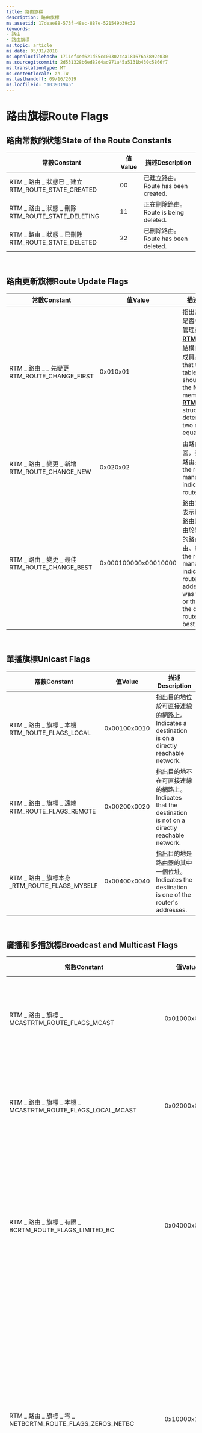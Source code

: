 ```yaml
---
title: 路由旗標
description: 路由旗標
ms.assetid: 17deae88-573f-48ec-887e-521549b39c32
keywords:
- 路由
- 路由旗標
ms.topic: article
ms.date: 05/31/2018
ms.openlocfilehash: 1711ef4ed621d55cc00302cca181676a3892c030
ms.sourcegitcommit: 2d531328b6ed82d4ad971a45a5131b430c5866f7
ms.translationtype: MT
ms.contentlocale: zh-TW
ms.lasthandoff: 09/16/2019
ms.locfileid: "103931945"
---
```

# <a name="route-flags"></a><span data-ttu-id="c7609-105">路由旗標</span><span class="sxs-lookup"><span data-stu-id="c7609-105">Route Flags</span></span>

## <a name="state-of-the-route-constants"></a><span data-ttu-id="c7609-106">路由常數的狀態</span><span class="sxs-lookup"><span data-stu-id="c7609-106">State of the Route Constants</span></span>



| <span data-ttu-id="c7609-107">常數</span><span class="sxs-lookup"><span data-stu-id="c7609-107">Constant</span></span>                    | <span data-ttu-id="c7609-108">值</span><span class="sxs-lookup"><span data-stu-id="c7609-108">Value</span></span> | <span data-ttu-id="c7609-109">描述</span><span class="sxs-lookup"><span data-stu-id="c7609-109">Description</span></span>             |
|-----------------------------|-------|-------------------------|
| <span data-ttu-id="c7609-110">RTM \_ 路由 \_ 狀態已 \_ 建立</span><span class="sxs-lookup"><span data-stu-id="c7609-110">RTM\_ROUTE\_STATE\_CREATED</span></span>  | <span data-ttu-id="c7609-111">0</span><span class="sxs-lookup"><span data-stu-id="c7609-111">0</span></span>     | <span data-ttu-id="c7609-112">已建立路由。</span><span class="sxs-lookup"><span data-stu-id="c7609-112">Route has been created.</span></span> |
| <span data-ttu-id="c7609-113">RTM \_ 路由 \_ 狀態 \_ 刪除</span><span class="sxs-lookup"><span data-stu-id="c7609-113">RTM\_ROUTE\_STATE\_DELETING</span></span> | <span data-ttu-id="c7609-114">1</span><span class="sxs-lookup"><span data-stu-id="c7609-114">1</span></span>     | <span data-ttu-id="c7609-115">正在刪除路由。</span><span class="sxs-lookup"><span data-stu-id="c7609-115">Route is being deleted.</span></span> |
| <span data-ttu-id="c7609-116">RTM \_ 路由 \_ 狀態 \_ 已刪除</span><span class="sxs-lookup"><span data-stu-id="c7609-116">RTM\_ROUTE\_STATE\_DELETED</span></span>  | <span data-ttu-id="c7609-117">2</span><span class="sxs-lookup"><span data-stu-id="c7609-117">2</span></span>     | <span data-ttu-id="c7609-118">已刪除路由。</span><span class="sxs-lookup"><span data-stu-id="c7609-118">Route has been deleted.</span></span> |



 

## <a name="route-update-flags"></a><span data-ttu-id="c7609-119">路由更新旗標</span><span class="sxs-lookup"><span data-stu-id="c7609-119">Route Update Flags</span></span>



| <span data-ttu-id="c7609-120">常數</span><span class="sxs-lookup"><span data-stu-id="c7609-120">Constant</span></span>                  | <span data-ttu-id="c7609-121">值</span><span class="sxs-lookup"><span data-stu-id="c7609-121">Value</span></span>      | <span data-ttu-id="c7609-122">描述</span><span class="sxs-lookup"><span data-stu-id="c7609-122">Description</span></span>                                                                                                                                                                                |
|---------------------------|------------|--------------------------------------------------------------------------------------------------------------------------------------------------------------------------------------------|
| <span data-ttu-id="c7609-123">RTM \_ 路由 \_ \_ 先變更</span><span class="sxs-lookup"><span data-stu-id="c7609-123">RTM\_ROUTE\_CHANGE\_FIRST</span></span> | <span data-ttu-id="c7609-124">0x01</span><span class="sxs-lookup"><span data-stu-id="c7609-124">0x01</span></span>       | <span data-ttu-id="c7609-125">指出當判斷兩個路由是否相等時，路由表管理員不應該檢查 [**RTM \_ 路由 \_ 資訊**](/windows/desktop/api/Rtmv2/ns-rtmv2-rtm_route_info)結構的 **Neighbour** 成員。</span><span class="sxs-lookup"><span data-stu-id="c7609-125">Indicates that the routing table manager should not check the **Neighbour** member of the [**RTM\_ROUTE\_INFO**](/windows/desktop/api/Rtmv2/ns-rtmv2-rtm_route_info) structure when determining when two routes are equal.</span></span> |
| <span data-ttu-id="c7609-126">RTM \_ 路由 \_ 變更 \_ 新增</span><span class="sxs-lookup"><span data-stu-id="c7609-126">RTM\_ROUTE\_CHANGE\_NEW</span></span>   | <span data-ttu-id="c7609-127">0x02</span><span class="sxs-lookup"><span data-stu-id="c7609-127">0x02</span></span>       | <span data-ttu-id="c7609-128">由路由表管理員傳回，表示已建立新的路由。</span><span class="sxs-lookup"><span data-stu-id="c7609-128">Returned by the routing table manager to indicate a new route was created.</span></span>                                                                                                                 |
| <span data-ttu-id="c7609-129">RTM \_ 路由 \_ 變更 \_ 最佳</span><span class="sxs-lookup"><span data-stu-id="c7609-129">RTM\_ROUTE\_CHANGE\_BEST</span></span>  | <span data-ttu-id="c7609-130">0x00010000</span><span class="sxs-lookup"><span data-stu-id="c7609-130">0x00010000</span></span> | <span data-ttu-id="c7609-131">路由表管理員傳回，表示已新增或更新的路由是最佳路由，或由於變更，而導致新的路由成為最佳路由。</span><span class="sxs-lookup"><span data-stu-id="c7609-131">Returned by the routing table manager to indicate that the route that was added or updated was the best route, or that because of the change, a new route became the best route.</span></span>           |



 

## <a name="unicast-flags"></a><span data-ttu-id="c7609-132">單播旗標</span><span class="sxs-lookup"><span data-stu-id="c7609-132">Unicast Flags</span></span>



| <span data-ttu-id="c7609-133">常數</span><span class="sxs-lookup"><span data-stu-id="c7609-133">Constant</span></span>                  | <span data-ttu-id="c7609-134">值</span><span class="sxs-lookup"><span data-stu-id="c7609-134">Value</span></span>  | <span data-ttu-id="c7609-135">描述</span><span class="sxs-lookup"><span data-stu-id="c7609-135">Description</span></span>                                                            |
|---------------------------|--------|------------------------------------------------------------------------|
| <span data-ttu-id="c7609-136">RTM \_ 路由 \_ 旗標 \_ 本機</span><span class="sxs-lookup"><span data-stu-id="c7609-136">RTM\_ROUTE\_FLAGS\_LOCAL</span></span>  | <span data-ttu-id="c7609-137">0x0010</span><span class="sxs-lookup"><span data-stu-id="c7609-137">0x0010</span></span> | <span data-ttu-id="c7609-138">指出目的地位於可直接連線的網路上。</span><span class="sxs-lookup"><span data-stu-id="c7609-138">Indicates a destination is on a directly reachable network.</span></span>            |
| <span data-ttu-id="c7609-139">RTM \_ 路由 \_ 旗標 \_ 遠端</span><span class="sxs-lookup"><span data-stu-id="c7609-139">RTM\_ROUTE\_FLAGS\_REMOTE</span></span> | <span data-ttu-id="c7609-140">0x0020</span><span class="sxs-lookup"><span data-stu-id="c7609-140">0x0020</span></span> | <span data-ttu-id="c7609-141">指出目的地不在可直接連線的網路上。</span><span class="sxs-lookup"><span data-stu-id="c7609-141">Indicates that the destination is not on a directly reachable network.</span></span> |
| <span data-ttu-id="c7609-142">RTM \_ 路由 \_ 旗標本身 \_</span><span class="sxs-lookup"><span data-stu-id="c7609-142">RTM\_ROUTE\_FLAGS\_MYSELF</span></span> | <span data-ttu-id="c7609-143">0x0040</span><span class="sxs-lookup"><span data-stu-id="c7609-143">0x0040</span></span> | <span data-ttu-id="c7609-144">指出目的地是路由器的其中一個位址。</span><span class="sxs-lookup"><span data-stu-id="c7609-144">Indicates the destination is one of the router's addresses.</span></span>            |



 

## <a name="broadcast-and-multicast-flags"></a><span data-ttu-id="c7609-145">廣播和多播旗標</span><span class="sxs-lookup"><span data-stu-id="c7609-145">Broadcast and Multicast Flags</span></span>



| <span data-ttu-id="c7609-146">常數</span><span class="sxs-lookup"><span data-stu-id="c7609-146">Constant</span></span>                           | <span data-ttu-id="c7609-147">值</span><span class="sxs-lookup"><span data-stu-id="c7609-147">Value</span></span>  | <span data-ttu-id="c7609-148">描述</span><span class="sxs-lookup"><span data-stu-id="c7609-148">Description</span></span>                                                                                                                                                                                                |
|------------------------------------|--------|------------------------------------------------------------------------------------------------------------------------------------------------------------------------------------------------------------|
| <span data-ttu-id="c7609-149">RTM \_ 路由 \_ 旗標 \_ MCAST</span><span class="sxs-lookup"><span data-stu-id="c7609-149">RTM\_ROUTE\_FLAGS\_MCAST</span></span>           | <span data-ttu-id="c7609-150">0x0100</span><span class="sxs-lookup"><span data-stu-id="c7609-150">0x0100</span></span> | <span data-ttu-id="c7609-151">指出此路由是指向多播位址的路由。</span><span class="sxs-lookup"><span data-stu-id="c7609-151">Indicates that this route is a route to a multicast address.</span></span>                                                                                                                                               |
| <span data-ttu-id="c7609-152">RTM \_ 路由 \_ 旗標 \_ 本機 \_ MCAST</span><span class="sxs-lookup"><span data-stu-id="c7609-152">RTM\_ROUTE\_FLAGS\_LOCAL\_MCAST</span></span>    | <span data-ttu-id="c7609-153">0x0200</span><span class="sxs-lookup"><span data-stu-id="c7609-153">0x0200</span></span> | <span data-ttu-id="c7609-154">指出此路由是指向本機多播位址的路由。</span><span class="sxs-lookup"><span data-stu-id="c7609-154">Indicates that this route is a route to a local multicast address.</span></span>                                                                                                                                         |
| <span data-ttu-id="c7609-155">RTM \_ 路由 \_ 旗標 \_ 有限 \_ BC</span><span class="sxs-lookup"><span data-stu-id="c7609-155">RTM\_ROUTE\_FLAGS\_LIMITED\_BC</span></span>     | <span data-ttu-id="c7609-156">0x0400</span><span class="sxs-lookup"><span data-stu-id="c7609-156">0x0400</span></span> | <span data-ttu-id="c7609-157">指出此路由是限制的廣播位址。</span><span class="sxs-lookup"><span data-stu-id="c7609-157">Indicates that this route is a limited broadcast address.</span></span> <span data-ttu-id="c7609-158">不應轉送此目的地的封包。</span><span class="sxs-lookup"><span data-stu-id="c7609-158">Packets to this destination should not be forwarded.</span></span>                                                                                             |
| <span data-ttu-id="c7609-159">RTM \_ 路由 \_ 旗標 \_ 零 \_ NETBC</span><span class="sxs-lookup"><span data-stu-id="c7609-159">RTM\_ROUTE\_FLAGS\_ZEROS\_NETBC</span></span>    | <span data-ttu-id="c7609-160">0x1000</span><span class="sxs-lookup"><span data-stu-id="c7609-160">0x1000</span></span> | <span data-ttu-id="c7609-161">指出目的地符合介面全為零的廣播位址。</span><span class="sxs-lookup"><span data-stu-id="c7609-161">Indicates that the destination matches an interface's all-zeros broadcast address.</span></span> <span data-ttu-id="c7609-162">如果已啟用廣播轉送，則應該接收封包，並將所有適當的介面重新傳送出去。</span><span class="sxs-lookup"><span data-stu-id="c7609-162">If broadcast forwarding is enabled, packets should be received and resent out all appropriate interfaces.</span></span>               |
| <span data-ttu-id="c7609-163">RTM \_ 路由 \_ 旗標 \_ 零 \_ SUBNETBC</span><span class="sxs-lookup"><span data-stu-id="c7609-163">RTM\_ROUTE\_FLAGS\_ZEROS\_SUBNETBC</span></span> | <span data-ttu-id="c7609-164">0x2000</span><span class="sxs-lookup"><span data-stu-id="c7609-164">0x2000</span></span> | <span data-ttu-id="c7609-165">指出目的地符合介面全為零的子網廣播位址。</span><span class="sxs-lookup"><span data-stu-id="c7609-165">Indicates that the destination matches an interface's all-zeros subnet broadcast address.</span></span> <span data-ttu-id="c7609-166">如果已啟用子網廣播轉送，則應該接收封包，並將所有適當的介面重新傳送出去。</span><span class="sxs-lookup"><span data-stu-id="c7609-166">If subnet broadcast forwarding is enabled, packets should be received and resent out all appropriate interfaces.</span></span> |
| <span data-ttu-id="c7609-167">RTM \_ 路由 \_ 旗 \_ 標 \_ NETBC</span><span class="sxs-lookup"><span data-stu-id="c7609-167">RTM\_ROUTE\_FLAGS\_ONES\_NETBC</span></span>     | <span data-ttu-id="c7609-168">0x4000</span><span class="sxs-lookup"><span data-stu-id="c7609-168">0x4000</span></span> | <span data-ttu-id="c7609-169">指出目的地與介面的所有廣播位址相符。</span><span class="sxs-lookup"><span data-stu-id="c7609-169">Indicates that the destination matches an interface's all-ones broadcast address.</span></span> <span data-ttu-id="c7609-170">如果已啟用廣播轉送，則應該接收封包，並將所有適當的介面重新傳送出去。</span><span class="sxs-lookup"><span data-stu-id="c7609-170">If broadcast forwarding is enabled, packets should be received and resent out all appropriate interfaces.</span></span>                |
| <span data-ttu-id="c7609-171">RTM \_ 路由 \_ 旗 \_ 標 \_ SUBNETBC</span><span class="sxs-lookup"><span data-stu-id="c7609-171">RTM\_ROUTE\_FLAGS\_ONES\_SUBNETBC</span></span>  | <span data-ttu-id="c7609-172">0x8000</span><span class="sxs-lookup"><span data-stu-id="c7609-172">0x8000</span></span> | <span data-ttu-id="c7609-173">指出目的地與介面的所有子網廣播位址相符。</span><span class="sxs-lookup"><span data-stu-id="c7609-173">Indicates that the destination matches an interface's all-ones subnet broadcast address.</span></span> <span data-ttu-id="c7609-174">如果已啟用子網廣播轉送，則應該接收封包，並將所有適當的介面重新傳送出去。</span><span class="sxs-lookup"><span data-stu-id="c7609-174">If subnet broadcast forwarding is enabled, packets should be received and resent out all appropriate interfaces.</span></span>  |



 

## <a name="grouping-of-flags"></a><span data-ttu-id="c7609-175">旗標群組</span><span class="sxs-lookup"><span data-stu-id="c7609-175">Grouping of Flags</span></span>



| <span data-ttu-id="c7609-176">Group</span><span class="sxs-lookup"><span data-stu-id="c7609-176">Group</span></span>                            | <span data-ttu-id="c7609-177">成員</span><span class="sxs-lookup"><span data-stu-id="c7609-177">Members</span></span>                                                                                                                                                                  | <span data-ttu-id="c7609-178">Description</span><span class="sxs-lookup"><span data-stu-id="c7609-178">Description</span></span>                                              |
|----------------------------------|--------------------------------------------------------------------------------------------------------------------------------------------------------------------------|----------------------------------------------------------|
| <span data-ttu-id="c7609-179">RTM \_ 路由 \_ 旗標 \_ 轉送</span><span class="sxs-lookup"><span data-stu-id="c7609-179">RTM\_ROUTE\_FLAGS\_FORWARDING</span></span>    | <span data-ttu-id="c7609-180">RTM \_ 路由 \_ 旗標 \_ MARTIAN、RTM \_ 路由 \_ 旗標 \_ BLACKHOLE、RTM \_ 路由旗標 \_ \_ 捨棄、RTM \_ 路由 \_ 旗標 \_ 非使用中</span><span class="sxs-lookup"><span data-stu-id="c7609-180">RTM\_ROUTE\_FLAGS\_MARTIAN, RTM\_ROUTE\_FLAGS\_BLACKHOLE, RTM\_ROUTE\_FLAGS\_DISCARD, RTM\_ROUTE\_FLAGS\_INACTIVE</span></span>                                                        | <span data-ttu-id="c7609-181">指定任何轉送旗標。</span><span class="sxs-lookup"><span data-stu-id="c7609-181">Specifies any forwarding flags.</span></span>                          |
| <span data-ttu-id="c7609-182">RTM \_ 路由 \_ 旗標 \_ 任何 \_ 單播</span><span class="sxs-lookup"><span data-stu-id="c7609-182">RTM\_ROUTE\_FLAGS\_ANY\_UNICAST</span></span>  | <span data-ttu-id="c7609-183">RTM \_ 路由 \_ 旗標 \_ LOCAL、RTM \_ ROUTE \_ FLAGS \_ REMOTE、RTM \_ ROUTE \_ FLAGS \_</span><span class="sxs-lookup"><span data-stu-id="c7609-183">RTM\_ROUTE\_FLAGS\_LOCAL, RTM\_ROUTE\_FLAGS\_REMOTE, RTM\_ROUTE\_FLAGS\_MYSELF</span></span>                                                                                           | <span data-ttu-id="c7609-184">指定任何單播旗標。</span><span class="sxs-lookup"><span data-stu-id="c7609-184">Specifies any unicast flags.</span></span>                             |
| <span data-ttu-id="c7609-185">RTM \_ 路由 \_ 旗標 \_ 任何 \_ MCAST</span><span class="sxs-lookup"><span data-stu-id="c7609-185">RTM\_ROUTE\_FLAGS\_ANY\_MCAST</span></span>    | <span data-ttu-id="c7609-186">RTM \_ 路由 \_ 旗標 \_ MCAST，RTM \_ 路由 \_ 旗標 \_ 本機 \_ MCAST</span><span class="sxs-lookup"><span data-stu-id="c7609-186">RTM\_ROUTE\_FLAGS\_MCAST, RTM\_ROUTE\_FLAGS\_LOCAL\_MCAST</span></span>                                                                                                                | <span data-ttu-id="c7609-187">指定任何單播旗標。</span><span class="sxs-lookup"><span data-stu-id="c7609-187">Specifies any unicast flags.</span></span>                             |
| <span data-ttu-id="c7609-188">RTM \_ 路由 \_ 旗標 \_ 子網 \_ BCAST</span><span class="sxs-lookup"><span data-stu-id="c7609-188">RTM\_ROUTE\_FLAGS\_SUBNET\_BCAST</span></span> | <span data-ttu-id="c7609-189">RTM \_ 路由 \_ 旗標一個 \_ \_ 子網 \_ BC、RTM \_ ROUTE \_ FLAGS \_ 零 \_ SUBNETBC</span><span class="sxs-lookup"><span data-stu-id="c7609-189">RTM\_ROUTE\_FLAGS\_ONES\_SUBNET\_BC, RTM\_ROUTE\_FLAGS\_ZEROS\_SUBNETBC</span></span>                                                                                                  | <span data-ttu-id="c7609-190">指定任何子網廣播旗標。</span><span class="sxs-lookup"><span data-stu-id="c7609-190">Specifies any subnet broadcast flags.</span></span>                    |
| <span data-ttu-id="c7609-191">RTM \_ 路由 \_ 旗標 \_ 網路 \_ BCAST</span><span class="sxs-lookup"><span data-stu-id="c7609-191">RTM\_ROUTE\_FLAGS\_NET\_BCAST</span></span>    | <span data-ttu-id="c7609-192">RTM \_ 路由 \_ 旗標有一個 \_ \_ NETBC，RTM \_ 路由 \_ 旗標 \_ 零 \_ NETBC</span><span class="sxs-lookup"><span data-stu-id="c7609-192">RTM\_ROUTE\_FLAGS\_ONES\_NETBC, RTM\_ROUTE\_FLAGS\_ZEROS\_NETBC</span></span>                                                                                                          | <span data-ttu-id="c7609-193">指定任何全網路廣播旗標。</span><span class="sxs-lookup"><span data-stu-id="c7609-193">Specifies any net-wide broadcast flags.</span></span>                  |
| <span data-ttu-id="c7609-194">RTM \_ 路由 \_ 旗標 \_ 任何 \_ BCAST</span><span class="sxs-lookup"><span data-stu-id="c7609-194">RTM\_ROUTE\_FLAGS\_ANY\_BCAST</span></span>    | <span data-ttu-id="c7609-195">RTM \_ 路由 \_ 旗標 \_ 受限於 \_ BC、RTM \_ ROUTE \_ FLAGS \_ \_ NETBC、RTM \_ ROUTE FLAGS、 \_ \_ \_ SUBNET \_ BC、RTM \_ ROUTE \_ FLAGS \_ 零 \_ NETBC、RTM \_ ROUTE \_ 旗標 \_ 零 \_ SUBNETBC</span><span class="sxs-lookup"><span data-stu-id="c7609-195">RTM\_ROUTE\_FLAGS\_LIMITED\_BC, RTM\_ROUTE\_FLAGS\_ONES\_NETBC, RTM\_ROUTE\_FLAGS\_ONES\_SUBNET\_BC, RTM\_ROUTE\_FLAGS\_ZEROS\_NETBC, RTM\_ROUTE\_FLAGS\_ZEROS\_SUBNETBC</span></span> | <span data-ttu-id="c7609-196">指定任何子網或全網路廣播旗標。</span><span class="sxs-lookup"><span data-stu-id="c7609-196">Specifies any of the subnet or net-wide broadcast flags.</span></span> |



 

 

 




